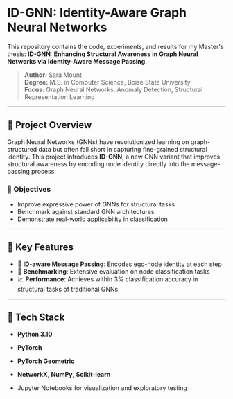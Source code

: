 # ID-GNN: Identity-Aware Graph Neural Networks

This repository contains the code, experiments, and results for my Master's thesis: **ID-GNN: Enhancing Structural Awareness in Graph Neural Networks via Identity-Aware Message Passing**.

> **Author:** Sara Mount  
> **Degree:** M.S. in Computer Science, Boise State University  
> **Focus:** Graph Neural Networks, Anomaly Detection, Structural Representation Learning

---

## 🧭 Project Overview

Graph Neural Networks (GNNs) have revolutionized learning on graph-structured data but often fall short in capturing fine-grained structural identity. This project introduces **ID-GNN**, a new GNN variant that improves structural awareness by encoding node identity directly into the message-passing process.

### 🎯 Objectives
- Improve expressive power of GNNs for structural tasks
- Benchmark against standard GNN architectures
- Demonstrate real-world applicability in classification

---

## 🧪 Key Features

- 🔁 **ID-aware Message Passing**: Encodes ego-node identity at each step
- 🧪 **Benchmarking**: Extensive evaluation on node classification tasks
- 📈 **Performance**: Achieves within 3% classification accuracy in structural tasks of traditional GNNs

---

## 🧰 Tech Stack

- **Python 3.10**
- **PyTorch**
- **PyTorch Geometric**

- **NetworkX**, **NumPy**, **Scikit-learn**
- Jupyter Notebooks for visualization and exploratory testing


